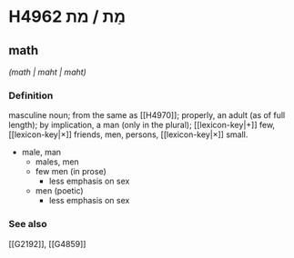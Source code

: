 # H4962 מַת / מת

## math

_(math | maht | maht)_

### Definition

masculine noun; from the same as [[H4970]]; properly, an adult (as of full length); by implication, a man (only in the plural); [[lexicon-key|+]] few, [[lexicon-key|×]] friends, men, persons, [[lexicon-key|×]] small.

- male, man
    - males, men
    - few men (in prose)
        - less emphasis on sex
    - men (poetic)
        - less emphasis on sex
### See also

[[G2192]], [[G4859]]

